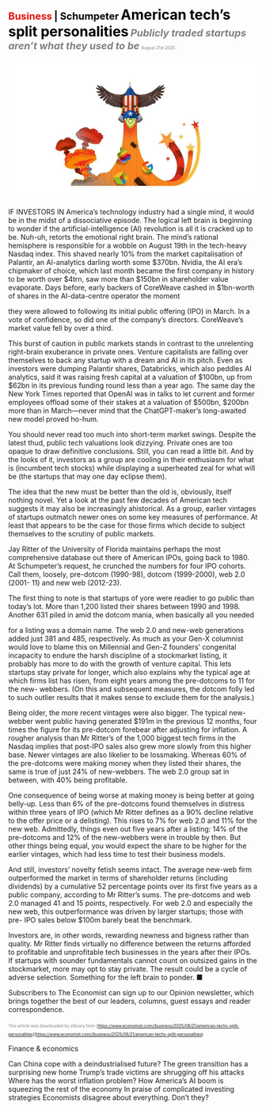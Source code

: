 <span style="color:#E3120B; font-size:14.9pt; font-weight:bold;">Business</span> <span style="color:#000000; font-size:14.9pt; font-weight:bold;">| Schumpeter</span>
<span style="color:#000000; font-size:21.0pt; font-weight:bold;">American tech’s split personalities</span>
<span style="color:#808080; font-size:14.9pt; font-weight:bold; font-style:italic;">Publicly traded startups aren’t what they used to be</span>
<span style="color:#808080; font-size:6.2pt;">August 21st 2025</span>

![](../images/055_American_techs_split_personalities/p0227_img01.jpeg)

IF INVESTORS IN America’s technology industry had a single mind, it would be in the midst of a dissociative episode. The logical left brain is beginning to wonder if the artificial-intelligence (AI) revolution is all it is cracked up to be. Nuh-uh, retorts the emotional right brain. The mind’s rational hemisphere is responsible for a wobble on August 19th in the tech-heavy Nasdaq index. This shaved nearly 10% from the market capitalisation of Palantir, an AI-analytics darling worth some $370bn. Nvidia, the AI era’s chipmaker of choice, which last month became the first company in history to be worth over $4trn, saw more than $150bn in shareholder value evaporate. Days before, early backers of CoreWeave cashed in $1bn-worth of shares in the AI-data-centre operator the moment

they were allowed to following its initial public offering (IPO) in March. In a vote of confidence, so did one of the company’s directors. CoreWeave’s market value fell by over a third.

This burst of caution in public markets stands in contrast to the unrelenting right-brain exuberance in private ones. Venture capitalists are falling over themselves to back any startup with a dream and AI in its pitch. Even as investors were dumping Palantir shares, Databricks, which also peddles AI analytics, said it was raising fresh capital at a valuation of $100bn, up from $62bn in its previous funding round less than a year ago. The same day the New York Times reported that OpenAI was in talks to let current and former employees offload some of their stakes at a valuation of $500bn, $200bn more than in March—never mind that the ChatGPT-maker’s long-awaited new model proved ho-hum.

You should never read too much into short-term market swings. Despite the latest thud, public tech valuations look dizzying. Private ones are too opaque to draw definitive conclusions. Still, you can read a little bit. And by the looks of it, investors as a group are cooling in their enthusiasm for what is (incumbent tech stocks) while displaying a superheated zeal for what will be (the startups that may one day eclipse them).

The idea that the new must be better than the old is, obviously, itself nothing novel. Yet a look at the past few decades of American tech suggests it may also be increasingly ahistorical. As a group, earlier vintages of startups outmatch newer ones on some key measures of performance. At least that appears to be the case for those firms which decide to subject themselves to the scrutiny of public markets.

Jay Ritter of the University of Florida maintains perhaps the most comprehensive database out there of American IPOs, going back to 1980. At Schumpeter’s request, he crunched the numbers for four IPO cohorts. Call them, loosely, pre-dotcom (1990-98), dotcom (1999-2000), web 2.0 (2001- 11) and new web (2012-23).

The first thing to note is that startups of yore were readier to go public than today’s lot. More than 1,200 listed their shares between 1990 and 1998. Another 631 piled in amid the dotcom mania, when basically all you needed

for a listing was a domain name. The web 2.0 and new-web generations added just 381 and 485, respectively. As much as your Gen-X columnist would love to blame this on Millennial and Gen-Z founders’ congenital incapacity to endure the harsh discipline of a stockmarket listing, it probably has more to do with the growth of venture capital. This lets startups stay private for longer, which also explains why the typical age at which firms list has risen, from eight years among the pre-dotcoms to 11 for the new- webbers. (On this and subsequent measures, the dotcom folly led to such outlier results that it makes sense to exclude them for the analysis.)

Being older, the more recent vintages were also bigger. The typical new- webber went public having generated $191m in the previous 12 months, four times the figure for its pre-dotcom forebear after adjusting for inflation. A rougher analysis than Mr Ritter’s of the 1,000 biggest tech firms in the Nasdaq implies that post-IPO sales also grew more slowly from this higher base. Newer vintages are also likelier to be lossmaking. Whereas 60% of the pre-dotcoms were making money when they listed their shares, the same is true of just 24% of new-webbers. The web 2.0 group sat in between, with 40% being profitable.

One consequence of being worse at making money is being better at going belly-up. Less than 6% of the pre-dotcoms found themselves in distress within three years of IPO (which Mr Ritter defines as a 90% decline relative to the offer price or a delisting). This rises to 7% for web 2.0 and 11% for the new web. Admittedly, things even out five years after a listing: 14% of the pre-dotcoms and 12% of the new-webbers were in trouble by then. But other things being equal, you would expect the share to be higher for the earlier vintages, which had less time to test their business models.

And still, investors’ novelty fetish seems intact. The average new-web firm outperformed the market in terms of shareholder returns (including dividends) by a cumulative 52 percentage points over its first five years as a public company, according to Mr Ritter’s sums. The pre-dotcoms and web 2.0 managed 41 and 15 points, respectively. For web 2.0 and especially the new web, this outperformance was driven by larger startups; those with pre- IPO sales below $100m barely beat the benchmark.

Investors are, in other words, rewarding newness and bigness rather than quality. Mr Ritter finds virtually no difference between the returns afforded to profitable and unprofitable tech businesses in the years after their IPOs. If startups with sounder fundamentals cannot count on outsized gains in the stockmarket, more may opt to stay private. The result could be a cycle of adverse selection. Something for the left brain to ponder. ■

Subscribers to The Economist can sign up to our Opinion newsletter, which brings together the best of our leaders, columns, guest essays and reader correspondence.

<span style="color:#808080; font-size:6.2pt;">This article was downloaded by zlibrary from [https://www.economist.com//business/2025/08/21/american-techs-split-personalities](https://www.economist.com//business/2025/08/21/american-techs-split-personalities)</span>

Finance & economics

Can China cope with a deindustrialised future? The green transition has a surprising new home Trump’s trade victims are shrugging off his attacks Where has the worst inflation problem? How America’s AI boom is squeezing the rest of the economy In praise of complicated investing strategies Economists disagree about everything. Don’t they?